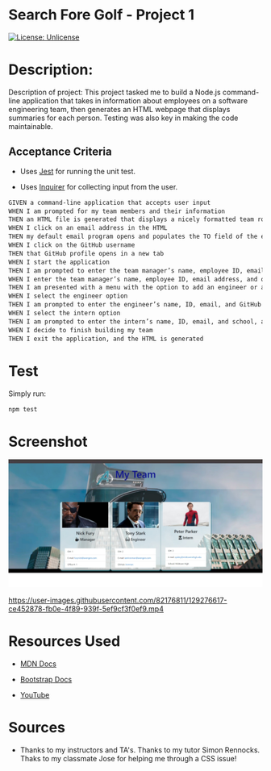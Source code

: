 # Search Fore Golf - Project 1

[![License: Unlicense](https://img.shields.io/badge/license-Unlicense-blue.svg)](http://unlicense.org/)

# Description:

Description of project: This project tasked me to build a Node.js command-line application that takes in information about employees on a software engineering team, then generates an HTML webpage that displays summaries for each person.  Testing was also key in making the code maintainable.

## Acceptance Criteria

* Uses [Jest](https://jestjs.io/) for running the unit test.

* Uses [Inquirer](https://www.npmjs.com/package/inquirer) for collecting input from the user.

```md
GIVEN a command-line application that accepts user input
WHEN I am prompted for my team members and their information
THEN an HTML file is generated that displays a nicely formatted team roster based on user input
WHEN I click on an email address in the HTML
THEN my default email program opens and populates the TO field of the email with the address
WHEN I click on the GitHub username
THEN that GitHub profile opens in a new tab
WHEN I start the application
THEN I am prompted to enter the team manager’s name, employee ID, email address, and office number
WHEN I enter the team manager’s name, employee ID, email address, and office number
THEN I am presented with a menu with the option to add an engineer or an intern or to finish building my team
WHEN I select the engineer option
THEN I am prompted to enter the engineer’s name, ID, email, and GitHub username, and I am taken back to the menu
WHEN I select the intern option
THEN I am prompted to enter the intern’s name, ID, email, and school, and I am taken back to the menu
WHEN I decide to finish building my team
THEN I exit the application, and the HTML is generated
```
# Test

Simply run:
```md 
npm test
```

# Screenshot

![Team Profile Generator](images/TeamGenerator.jpeg)


https://user-images.githubusercontent.com/82176811/129276617-ce452878-fb0e-4f89-939f-5ef9cf3f0ef9.mp4


# Resources Used

* [MDN Docs](https://developer.mozilla.org/en-US/)

* [Bootstrap Docs](https://getbootstrap.com/docs/5.0/getting-started/introduction/)

* [YouTube](https://www.youtube.com/)

# Sources

* Thanks to my instructors and TA's. Thanks to my tutor Simon Rennocks. Thaks to my classmate Jose for helping me through a CSS issue!
